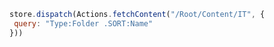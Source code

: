 ```javascript
store.dispatch(Actions.fetchContent("/Root/Content/IT", {
 query: "Type:Folder .SORT:Name"
}))
```
